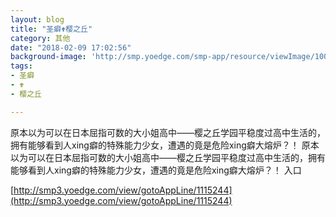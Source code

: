 ```yaml
---
layout: blog
title: "圣癖✟樱之丘"
category: 其他
date: "2018-02-09 17:02:56"
background-image: 'http://smp.yoedge.com/smp-app/resource/viewImage/1004017appline.png'
tags:
- 圣癖
- ✟
- 樱之丘

---
```

原本以为可以在日本屈指可数的大小姐高中——樱之丘学园平稳度过高中生活的，拥有能够看到人xing癖的特殊能力少女，遭遇的竟是危险xing癖大熔炉？！
原本以为可以在日本屈指可数的大小姐高中——樱之丘学园平稳度过高中生活的，拥有能够看到人xing癖的特殊能力少女，遭遇的竟是危险xing癖大熔炉？！
入口

[http://smp3.yoedge.com/view/gotoAppLine/1115244](http://smp3.yoedge.com/view/gotoAppLine/1115244)

        
